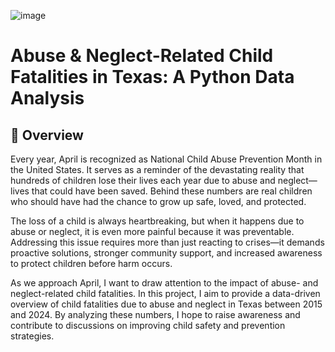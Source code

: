 
![image](https://github.com/user-attachments/assets/c93b00a0-3294-4599-881f-d42066925dd3)
# Abuse & Neglect-Related Child Fatalities in Texas: A Python Data Analysis  

## 📌 Overview  

Every year, April is recognized as National Child Abuse Prevention Month in the United States. It serves as a reminder of the devastating reality that hundreds of children lose their lives each year due to abuse and neglect—lives that could have been saved. Behind these numbers are real children who should have had the chance to grow up safe, loved, and protected.  

The loss of a child is always heartbreaking, but when it happens due to abuse or neglect, it is even more painful because it was preventable. Addressing this issue requires more than just reacting to crises—it demands proactive solutions, stronger community support, and increased awareness to protect children before harm occurs.  

As we approach April, I want to draw attention to the impact of abuse- and neglect-related child fatalities. In this project, I aim to provide a data-driven overview of child fatalities due to abuse and neglect in Texas between 2015 and 2024. By analyzing these numbers, I hope to raise awareness and contribute to discussions on improving child safety and prevention strategies.  
